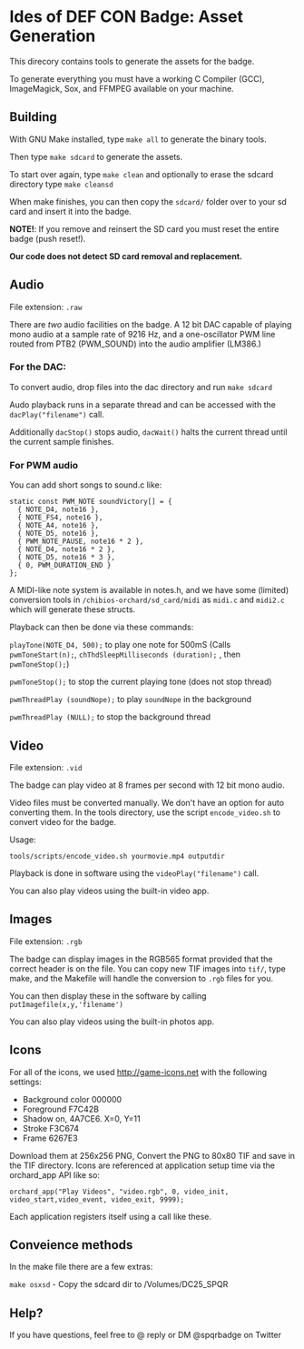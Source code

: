 # Ides of DEF CON Badge: Asset Generation

This direcory contains tools to generate the assets for the badge. 

To generate everything you must have a working C Compiler (GCC), ImageMagick, Sox, and FFMPEG available on your machine.

## Building

With GNU Make installed, type `make all` to generate the binary tools.

Then type `make sdcard` to generate the assets.

To start over again, type `make clean` and optionally to erase the sdcard directory type `make cleansd`

When make finishes, you can then copy the `sdcard/` folder over to your sd card and insert it into the badge.

**NOTE!**: If you remove and reinsert the SD card you must reset the entire badge (push reset!). 

**Our code does not detect SD card removal and replacement.**

## Audio

File extension: `.raw`

There are *two* audio facilities on the badge. A 12 bit DAC capable of playing mono audio at a sample rate of 9216 Hz, and a one-oscillator PWM line routed from PTB2 (PWM_SOUND) into the audio amplifier (LM386.) 

### For the DAC:

To convert audio, drop files into the dac directory and run `make sdcard`

Audo playback runs in a separate thread and can be accessed with the `dacPlay("filename")` call. 

Additionally `dacStop()` stops audio, `dacWait()` halts the current thread until the current sample finishes. 

### For PWM audio

You can add short songs to sound.c like:

```
static const PWM_NOTE soundVictory[] = {
  { NOTE_D4, note16 },
  { NOTE_FS4, note16 },
  { NOTE_A4, note16 },
  { NOTE_D5, note16 },
  { PWM_NOTE_PAUSE, note16 * 2 },
  { NOTE_D4, note16 * 2 },
  { NOTE_D5, note16 * 3 },
  { 0, PWM_DURATION_END }
};
```

A MIDI-like note system is available in notes.h, and we have some (limited) conversion tools in `/chibios-orchard/sd_card/midi` as `midi.c` and `midi2.c` which will generate these structs.

Playback can then be done via these commands:

`playTone(NOTE_D4, 500);` to play one note for 500mS (Calls `pwmToneStart(n);`, `chThdSleepMilliseconds (duration);` , then `pwmToneStop();`)

`pwmToneStop();` to stop the current playing tone (does not stop thread)

`pwmThreadPlay (soundNope);` to play `soundNope` in the background

`pwmThreadPlay (NULL);` to stop the background thread


## Video

File extension: `.vid`

The badge can play video at 8 frames per second with 12 bit mono audio. 

Video files must be converted manually. We don't have an option for auto converting them. In the tools directory, use the script `encode_video.sh` to convert video for the badge.

Usage:

`tools/scripts/encode_video.sh yourmovie.mp4 outputdir`

Playback is done in software using the `videoPlay("filename")` call.

You can also play videos using the built-in video app.


## Images

File extension: `.rgb`

The badge can display images in the RGB565 format provided that the correct header is on the file. You can copy new TIF images into `tif/`, type make, and the Makefile will handle the conversion to `.rgb` files for you. 

You can then display these in the software by calling `putImagefile(x,y,'filename')`

You can also play videos using the built-in photos app.

## Icons

For all of the icons, we used <http://game-icons.net> with the following settings:

* Background color 000000
* Foreground F7C42B
* Shadow on, 4A7CE6. X=0, Y=11
* Stroke F3C674
* Frame 6267E3

Download them at 256x256 PNG, Convert the PNG to 80x80 TIF and save in the TIF directory. Icons are referenced at application setup time via the orchard_app API like so:

``orchard_app("Play Videos", "video.rgb", 0, video_init, video_start,video_event, video_exit, 9999);``

Each application registers itself using a call like these.

## Conveience methods

In the make file there are a few extras: 

`make osxsd` - Copy the sdcard dir to /Volumes/DC25_SPQR


## Help?

If you have questions, feel free to @ reply or DM @spqrbadge on Twitter

